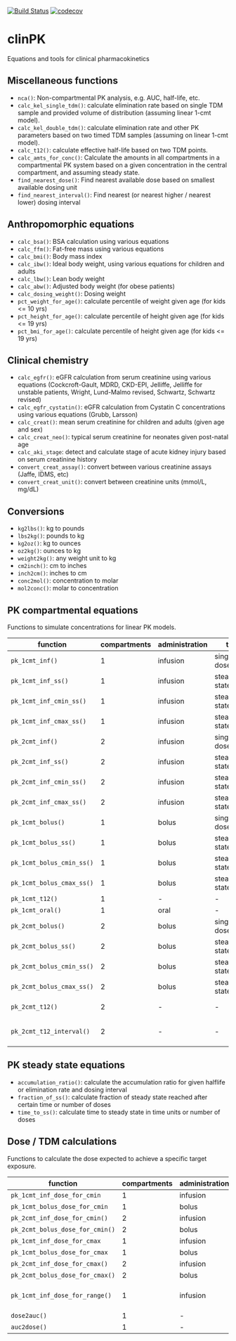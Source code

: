 [![Build Status](https://travis-ci.org/ronkeizer/clinPK.svg?branch=master)](https://travis-ci.org/ronkeizer/clinPK)
[![codecov](https://codecov.io/gh/ronkeizer/clinPK/branch/master/graph/badge.svg)](https://codecov.io/gh/ronkeizer/clinPK)

# clinPK

Equations and tools for clinical pharmacokinetics

## Miscellaneous functions

- `nca()`: Non-compartmental PK analysis, e.g. AUC, half-life, etc.
- `calc_kel_single_tdm()`: calculate elimination rate based on single TDM sample and provided volume of distribution (assuming linear 1-cmt model).
- `calc_kel_double_tdm()`: calculate elimination rate and other PK parameters based on two timed TDM samples (assuming on linear 1-cmt model).
- `calc_t12()`: calculate effective half-life based on two TDM points.
- `calc_amts_for_conc()`: Calculate the amounts in all compartments in a compartmental PK system based on a given concentration in the central compartment, and assuming steady state.
- `find_nearest_dose()`: Find nearest available dose based on smallest available dosing unit
- `find_nearest_interval()`: Find nearest (or nearest higher / nearest lower) dosing interval

## Anthropomorphic equations

- `calc_bsa()`: BSA calculation using various equations
- `calc_ffm()`: Fat-free mass using various equations
- `calc_bmi()`: Body mass index
- `calc_ibw()`: Ideal body weight, using various equations for children and adults
- `calc_lbw()`: Lean body weight
- `calc_abw()`: Adjusted body weight (for obese patients)
- `calc_dosing_weight()`: Dosing weight
- `pct_weight_for_age()`: calculate percentile of weight given age (for kids <= 10 yrs)
- `pct_height_for_age()`: calculate percentile of height given age (for kids <= 19 yrs)
- `pct_bmi_for_age()`: calculate percentile of height given age (for kids <= 19 yrs)

## Clinical chemistry

- `calc_egfr()`: eGFR calculation from serum creatinine using various equations (Cockcroft-Gault, MDRD, CKD-EPI, Jelliffe, Jelliffe for unstable patients, Wright, Lund-Malmo revised, Schwartz, Schwartz revised)
- `calc_egfr_cystatin()`: eGFR calculation from Cystatin C concentrations using various equations (Grubb, Larsson)
- `calc_creat()`: mean serum creatinine for children and adults (given age and sex)
- `calc_creat_neo()`: typical serum creatinine for neonates given post-natal age
- `calc_aki_stage`: detect and calculate stage of acute kidney injury based on serum creatinine history
- `convert_creat_assay()`: convert between various creatinine assays (Jaffe, IDMS, etc)
- `convert_creat_unit()`: convert between creatinine units (mmol/L, mg/dL)

## Conversions

- `kg2lbs()`: kg to pounds
- `lbs2kg()`: pounds to kg
- `kg2oz()`: kg to ounces
- `oz2kg()`: ounces to kg
- `weight2kg()`: any weight unit to kg
- `cm2inch()`: cm to inches
- `inch2cm()`: inches to cm
- `conc2mol()`: concentration to molar
- `mol2conc()`: molar to concentration

## PK compartmental equations

Functions to simulate concentrations for linear PK models.

| function | compartments | administration | type | output |
| --- | --- | --- | --- | --- |
| `pk_1cmt_inf()` | 1 | infusion | single/multi dose | concentration table |
| `pk_1cmt_inf_ss()` | 1 | infusion | steady state | concentration table |
| `pk_1cmt_inf_cmin_ss()` | 1 | infusion | steady state | Cmin |
| `pk_1cmt_inf_cmax_ss()` | 1 | infusion | steady state | Cmax |
| `pk_2cmt_inf()` | 2 | infusion | single/multi dose | concentration table |
| `pk_2cmt_inf_ss()` | 2 | infusion | steady state | concentration table |
| `pk_2cmt_inf_cmin_ss()` | 2 | infusion | steady state | Cmin |
| `pk_2cmt_inf_cmax_ss()` | 2 | infusion | steady state | Cmax |
| `pk_1cmt_bolus()` | 1 | bolus | single/multi dose | concentration table |
| `pk_1cmt_bolus_ss()` | 1 | bolus | steady state | concentration table |
| `pk_1cmt_bolus_cmin_ss()` | 1 | bolus | steady state | Cmin |
| `pk_1cmt_bolus_cmax_ss()` | 1 | bolus | steady state | Cmax |
| `pk_1cmt_t12()` | 1 | - | - | half-life |
| `pk_1cmt_oral()` | 1 | oral | - | concentration |
| `pk_2cmt_bolus()` | 2 | bolus | single/multi dose | concentration table |
| `pk_2cmt_bolus_ss()` | 2 | bolus | steady state | concentration table |
| `pk_2cmt_bolus_cmin_ss()` | 2 | bolus | steady state | Cmin |
| `pk_2cmt_bolus_cmax_ss()` | 2 | bolus | steady state | Cmax |
| `pk_2cmt_t12()` | 2 | - | - | terminal half-life |
| `pk_2cmt_t12_interval()` | 2 | - | - | effective half-life in given interval |

## PK steady state equations

- `accumulation_ratio()`: calculate the accumulation ratio for given halflife or elimination rate and dosing interval
- `fraction_of_ss()`: calculate fraction of steady state reached after certain time or number of doses
- `time_to_ss()`: calculate time to steady state in time units or number of doses

## Dose / TDM calculations

Functions to calculate the dose expected to achieve a specific target exposure.

| function | compartments | administration | target | output |
| --- | --- | --- | --- | --- |
| `pk_1cmt_inf_dose_for_cmin` | 1 | infusion | cmin | dose |
| `pk_1cmt_bolus_dose_for_cmin` | 1 | bolus | cmin | dose |
| `pk_2cmt_inf_dose_for_cmin()` | 2 | infusion | cmin | dose |
| `pk_2cmt_bolus_dose_for_cmin()` | 2 | bolus | cmin | dose |
| `pk_1cmt_inf_dose_for_cmax` | 1 | infusion | cmax | dose |
| `pk_1cmt_bolus_dose_for_cmax` | 1 | bolus | cmax | dose |
| `pk_2cmt_inf_dose_for_cmax()` | 2 | infusion | cmax | dose |
| `pk_2cmt_bolus_dose_for_cmax()` | 2 | bolus | cmax | dose |
| `pk_1cmt_inf_dose_for_range()` | 1 | infusion | auc/cmin + conc range | dose |
| `dose2auc()` | 1 | - | auc | auc |
| `auc2dose()` | 1 | - | auc | dose |
